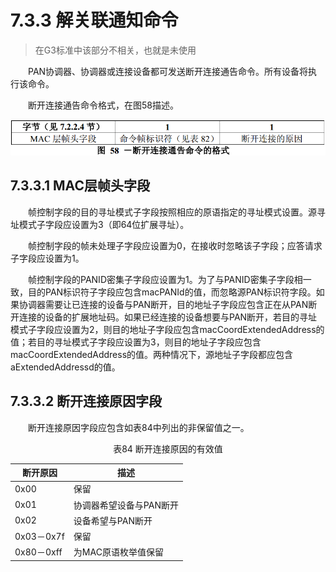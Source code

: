 # 7.3.3 解关联通知命令
>在G3标准中该部分不相关，也就是未使用

　　PAN协调器、协调器或连接设备都可发送断开连接通告命令。所有设备将执行该命令。

　　断开连接通告命令格式，在图58描述。

<center><img src="../images/Image_figure58.png"/></center>

## 7.3.3.1 MAC层帧头字段
　　帧控制字段的目的寻址模式子字段按照相应的原语指定的寻址模式设置。源寻址模式子字段应设置为3（即64位扩展寻址）。

　　帧控制字段的帧未处理子字段应设置为0，在接收时忽略该子字段；应答请求子字段应设置为1。

　　帧控制字段的PANID密集子字段应设置为1。为了与PANID密集子字段相一致，目的PAN标识符子字段应包含macPANId的值，而忽略源PAN标识符字段。如果协调器需要让已连接的设备与PAN断开，目的地址子字段应包含正在从PAN断开连接的设备的扩展地址码。如果已经连接的设备想要与PAN断开，若目的寻址模式子字段应设置为2，则目的地址子字段应包含macCoordExtendedAddress的值；若目的寻址模式子字段应设置为3，则目的地址子字段应包含macCoordExtendedAddress的值。两种情况下，源地址子字段都应包含aExtendedAddressd的值。

## 7.3.3.2 断开连接原因字段
　　断开连接原因字段应包含如表84中列出的非保留值之一。

<center>表84 断开连接原因的有效值

断开原因|描述
----|----
0x00|保留
0x01|协调器希望设备与PAN断开
0x02|设备希望与PAN断开
0x03－0x7f|保留
0x80－0xff|为MAC原语枚举值保留
</center>
